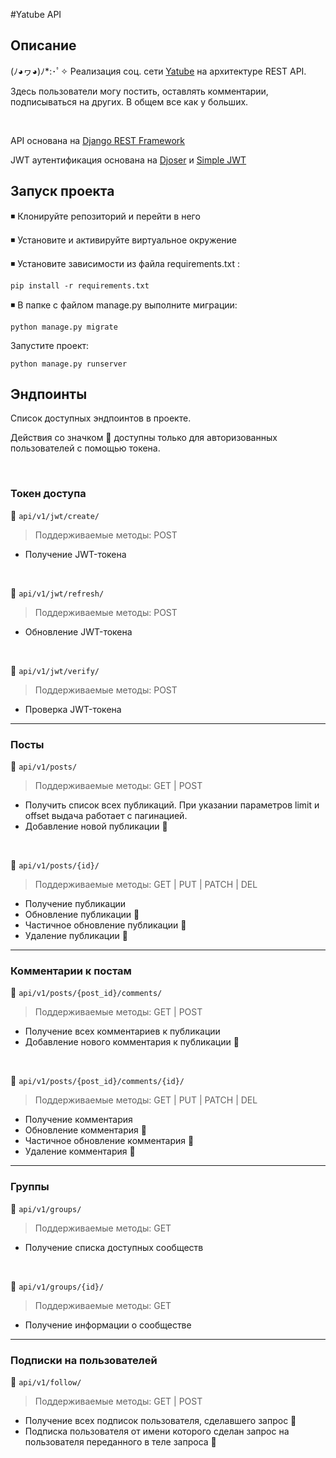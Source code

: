 #Yatube API
 
## Описание
(ﾉ◕ヮ◕)ﾉ*:･ﾟ✧ Реализация соц. сети [Yatube](https://github.com/sasha0090/yatube_project)  на архитектуре REST API.

Здесь пользователи могу постить, оставлять комментарии, подписываться на других. В общем все как у больших.

&nbsp;

API основана на [Django REST Framework](https://github.com/encode/django-rest-framework)

JWT аутентификация основана на [Djoser](https://github.com/sunscrapers/djoser) и [Simple JWT](https://github.com/jazzband/djangorestframework-simplejwt)
  
## Запуск проекта
◾ Клонируйте репозиторий и перейти в него

◾ Установите и активируйте виртуальное окружение

◾ Установите зависимости из файла requirements.txt :
```
pip install -r requirements.txt
```
◾ В папке с файлом manage.py выполните миграции:
```
python manage.py migrate
```
Запустите проект:
```
python manage.py runserver
```
  
## Эндпоинты
Список доступных эндпоинтов в проекте.

Действия со значком 🔐 доступны только для авторизованных пользователей с помощью токена.

&nbsp;

###  Токен доступа

🔷 `api/v1/jwt/create/`
> Поддерживаемые методы:  POST
 - Получение JWT-токена

&nbsp;

🔷 `api/v1/jwt/refresh/`
> Поддерживаемые методы:  POST
 - Обновление JWT-токена
 
&nbsp;

🔷 `api/v1/jwt/verify/`
> Поддерживаемые методы:  POST
 - Проверка JWT-токена

------------

### Посты

🔷 `api/v1/posts/`
> Поддерживаемые методы: GET | POST
 - Получить список всех публикаций. При указании параметров limit и offset выдача работает с пагинацией.
 - Добавление новой публикации 🔐

&nbsp;

🔷 `api/v1/posts/{id}/`
> Поддерживаемые методы: GET | PUT | PATCH | DEL
 - Получение публикации
 - Обновление публикации 🔐
 - Частичное обновление публикации 🔐
 - Удаление публикации 🔐

------------

### Комментарии к постам

🔷 `api/v1/posts/{post_id}/comments/`
> Поддерживаемые методы: GET | POST
 - Получение всех комментариев к публикации
 - Добавление нового комментария к публикации 🔐

&nbsp;

🔷 `api/v1/posts/{post_id}/comments/{id}/`
> Поддерживаемые методы: GET | PUT | PATCH | DEL
 - Получение комментария
 - Обновление комментария 🔐 
 -  Частичное обновление комментария 🔐
 - Удаление комментария 🔐 

------------

### Группы

🔷 `api/v1/groups/`
> Поддерживаемые методы: GET
 - Получение списка доступных сообществ

&nbsp;

🔷 `api/v1/groups/{id}/`
> Поддерживаемые методы: GET
 - Получение информации о сообществе

------------

### Подписки на пользователей

🔷 `api/v1/follow/`
> Поддерживаемые методы: GET | POST
 - Получение всех подписок пользователя, сделавшего запрос 🔐
 - Подписка пользователя от имени которого сделан запрос на пользователя переданного в теле запроса 🔐
